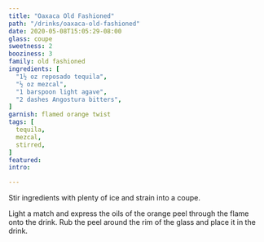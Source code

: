 ```yaml
---
title: "Oaxaca Old Fashioned"
path: "/drinks/oaxaca-old-fashioned"
date: 2020-05-08T15:05:29-08:00
glass: coupe
sweetness: 2
booziness: 3
family: old fashioned
ingredients: [
  "1½ oz reposado tequila",
  "½ oz mezcal",
  "1 barspoon light agave",
  "2 dashes Angostura bitters",
]
garnish: flamed orange twist
tags: [
  tequila,
  mezcal,
  stirred,
]
featured:
intro:

---
```

Stir ingredients with plenty of ice and strain into a coupe.

Light a match and express the oils of the orange peel through the flame onto the drink.
Rub the peel around the rim of the glass and place it in the drink.
